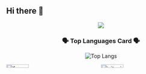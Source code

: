 ## Hi there 👋
<!-- 헤더 타이핑 배너 -->
<p align="center">
  <a href="https://git.io/typing-svg">
    <img src="https://readme-typing-svg.demolab.com?font=Fira+Code&pause=1200&color=#000080&center=true&vCenter=true&width=600&lines=Hi%2C+I'm+Hyemin+%F0%9F%91%8B;Learning+Cloud+%2F+Infra;Welcome+to+my+GitHub!"/>
  </a>
</p>

<h3 align="center">🗣️ Top Languages Card 🗣️</h3>
<div align="center">
  
![Top Langs](https://github-readme-stats.vercel.app/api/top-langs/?username=anuraghazra&layout=compact)

</div>

<!--
**hyeminleeee/hyeminleeee** is a ✨ _special_ ✨ repository because its `README.md` (this file) appears on your GitHub profile.

Here are some ideas to get you started:

- 🔭 I’m currently working on ...
- 🌱 I’m currently learning ...
- 👯 I’m looking to collaborate on ...
- 🤔 I’m looking for help with ...
- 💬 Ask me about ...
- 📫 How to reach me: ...
- 😄 Pronouns: ...
- ⚡ Fun fact: ...
-->

<div style="display: flex;">
  <a href="https://www.gitanimals.org/en_US?utm_medium=image&utm_source=hyeminleeee&utm_content=farm" style="flex: 1;">
    <img
      src="https://render.gitanimals.org/farms/hyeminleeee"
      style="width: 49%; height: auto;"
      alt="farm"
    />
  </a>

  <a href="https://www.gitanimals.org/" style="flex: 1;">
    <img
      src="https://render.gitanimals.org/guilds/740958664789626902/draw?cache_bust=1"
      style="width: 49%; height: auto;"
      alt="gitanimals"
    />
  </a>
</div>
